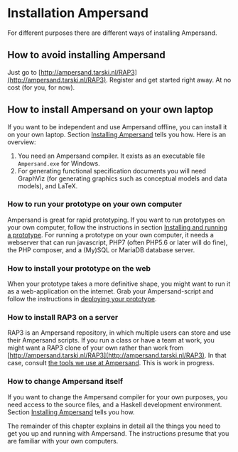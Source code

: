# Installation Ampersand

For different purposes there are different ways of installing Ampersand.

## How to avoid installing Ampersand

Just go to [http://ampersand.tarski.nl/RAP3](http://ampersand.tarski.nl/RAP3). Register and get started right away. At no cost \(for you, for now\).

## How to install Ampersand on your own laptop

If you want to be independent and use Ampersand offline, you can install it on your own laptop. Section [Installing Ampersand](installing-the-tool.md) tells you how. Here is an overview:

1. You need an Ampersand compiler. It exists as an executable file `Ampersand.exe` for Windows.
2. For generating functional specification documents you will need GraphViz \(for generating graphics such as conceptual models and data models\), and LaTeX.

### How to run your prototype on your own computer

Ampersand is great for rapid prototyping. If you want to run prototypes on your own computer, follow the instructions in section [Installing and running a prototype](installing-and-running-a-prototype-website.md). For running a prototype on your own computer, it needs a webserver that can run javascript, PHP7 \(often PHP5.6 or later will do fine\), the PHP composer, and a \(My\)SQL or MariaDB database server.

### How to install your prototype on the web

When your prototype takes a more definitive shape, you might want to run it as a web-application on the internet. Grab your Ampersand-script and follow the instructions in [deploying your prototype](deploying-your-prototype.md).

### How to install RAP3 on a server

RAP3 is an Ampersand repository, in which multiple users can store and use their Ampersand scripts. If you run a class or have a team at work, you might want a RAP3 clone of your own rather than work from [http://ampersand.tarski.nl/RAP3](http://ampersand.tarski.nl/RAP3). In that case, consult [the tools we use at Ampersand](https://ampersandtarski.gitbooks.io/the-tools-we-use-for-ampersand/content/installation_of_rap.html). This is work in progress.

### How to change Ampersand itself

If you want to change the Ampersand compiler for your own purposes, you need access to the source files, and a Haskell development environment. Section [Installing Ampersand](installing-the-tool.md) tells you how.

The remainder of this chapter explains in detail all the things you need to get you up and running with Ampersand. The instructions presume that you are familiar with your own computers.

